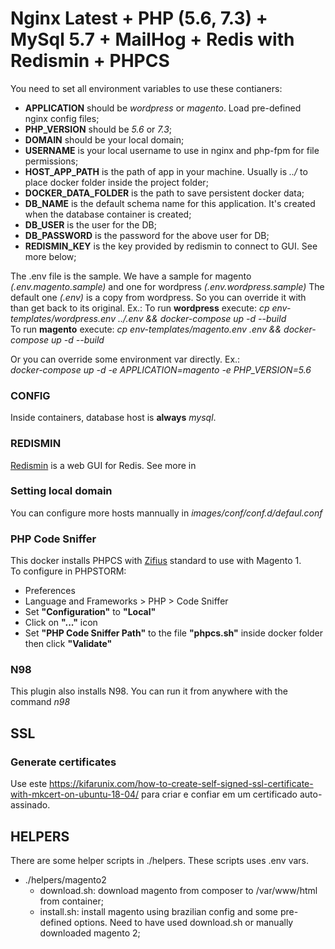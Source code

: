 # Nginx Latest + PHP (5.6, 7.3) + MySql 5.7 + MailHog + Redis with Redismin + PHPCS
You need to set all environment variables to use these contianers:  
- **APPLICATION** should be _wordpress_ or _magento_. Load pre-defined nginx config files;
- **PHP_VERSION** should be _5.6_ or _7.3_;
- **DOMAIN** should be your local domain;
- **USERNAME** is your local username to use in nginx and php-fpm for file permissions; 
- **HOST_APP_PATH** is the path of app in your machine. Usually is _../_ to place docker folder inside the project folder;
- **DOCKER_DATA_FOLDER** is the path to save persistent docker data;
- **DB_NAME** is the default schema name for this application. It's created when the database container is created;
- **DB_USER** is the user for the DB;
- **DB_PASSWORD** is the password for the above user for DB;
- **REDISMIN_KEY** is the key provided by redismin to connect to GUI. See more below;

The .env file is the sample. We have a sample for magento _(.env.magento.sample)_ and one for wordpress _(.env.wordpress.sample)_
The default one _(.env)_ is a copy from wordpress. So you can override it with than get back to its original. Ex.:
To run __wordpress__ execute: _cp env-templates/wordpress.env ../.env && docker-compose up -d --build_  
To run __magento__ execute: _cp env-templates/magento.env .env && docker-compose up -d --build_  

Or you can override some environment var directly. Ex.:  
_docker-compose up -d -e APPLICATION=magento -e PHP_VERSION=5.6_

### CONFIG
Inside containers, database host is **always** _mysql_.

### REDISMIN
[Redismin](https://www.redsmin.com/) is a web GUI for Redis. See more in 

### Setting local domain
You can configure more hosts mannually in _images/conf/conf.d/defaul.conf_

### PHP Code Sniffer
This docker installs PHPCS with [Zifius](https://github.com/Zifius/Magizendo) standard to use with Magento 1.  
To configure in PHPSTORM:
- Preferences
- Language and Frameworks > PHP > Code Sniffer
- Set __"Configuration"__ to __"Local"__
- Click on __"..."__ icon
- Set __"PHP Code Sniffer Path"__ to the file __"phpcs.sh"__ inside docker folder then click __"Validate"__

### N98
This plugin also installs N98. You can run it from anywhere with the command _n98_

## SSL
### Generate certificates
Use este https://kifarunix.com/how-to-create-self-signed-ssl-certificate-with-mkcert-on-ubuntu-18-04/ para criar e confiar em um certificado auto-assinado.

## HELPERS
There are some helper scripts in ./helpers. These scripts uses .env vars.
- ./helpers/magento2
  - download.sh: download magento from composer to /var/www/html from container;
  - install.sh: install magento using brazilian config and some pre-defined options. Need to have used download.sh or manually downloaded magento 2;